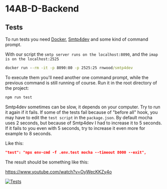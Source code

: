 # 14AB-D-Backend

## Tests

To run tests you need [Docker](https://www.docker.com/), [Smtp4dev](https://github.com/rnwood/smtp4dev) and some kind of command prompt.

With our script the `smtp server runs on the localhost:8090`, and the `imap is on the localhost:2525`

```cmd
docker run --rm -it -p 8090:80 -p 2525:25 rnwood/smtp4dev
```

To execute them you'll need another one command prompt, while the previous command is still running of course.
Run it in the root directory of the project:

```cmd
npm run test
```

Smtp4dev sometimes can be slow, it depends on your computer. Try to run it again if it fails.
If some of the tests fail because of "before all" hook, you may have to edit the `test script` in the `package.json`.
By default mocha uses 2 seconds, but because of Smtp4dev I had to increase it to 5 seconds. If it fails to you even with 5 seconds, try to increase it even more for example to 8 seconds.

Like this:

```json
"test": "npx env-cmd -f .env.test mocha --timeout 8000 --exit",
```

The result should be something like this:

https://www.youtube.com/watch?v=OyWecKKZy4o


[![Tests](http://img.youtube.com/vi/OyWecKKZy4o/0.jpg)](http://www.youtube.com/watch?v=OyWecKKZy4o "Running tests")